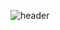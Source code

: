 ![header](https://capsule-render.vercel.app/api?type=blur&height=300&color=auto&text=Hi!%20I'm%20abluehour&fontColor=d6ace6&fontAlignY=50&descAlignY=65&fontSize=60)

